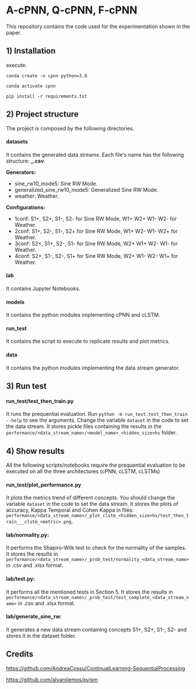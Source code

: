 # A-cPNN, Q-cPNN, F-cPNN
This repository contains the code used for the experimentation shown in the paper.

## 1) Installation
execute:

`conda create -n cpnn python=3.8`

`conda activate cpnn`

`pip install -r requirements.txt`

## 2) Project structure
The project is composed by the following directories.
#### datasets
It contains the generated data streams.
Each file's name has the following structure: **<generator>_<configuration>.csv**.

**Generators:**
* sine_rw10_mode5: Sine RW Mode.
* generalized_sine_rw10_mode5: Generalized Sine RW Mode.
* weather: Weather.

**Configurations:**
* 1conf: S1+, S2+, S1-, S2- for Sine RW Mode, W1+ W2+ W1- W2- for Weather.
* 2conf: S1+, S2-, S1-, S2+ for Sine RW Mode, W1+ W2- W1- W2+ for Weather.
* 3conf: S2+, S1+, S2-, S1- for Sine RW Mode, W2+ W1+ W2- W1- for Weather.
* 4conf: S2+, S1-, S2-, S1+ for Sine RW Mode, W2+ W1- W2- W1+ for Weather.


#### lab
It contains Jupyter Notebooks.
#### models
It contains the python modules implementing cPNN and cLSTM.
#### run_test
It contains the script to execute to replicate results and plot metrics.
#### data
It contains the python modules implementing the data stream generator.

## 3) Run test
#### run_test/test_then_train.py
It runs the prequential evaluation. Run `python -m run_test.test_then_train --help` to see the arguments.
Change the variable `dataset` in the code to set the data stream.
It stores pickle files containing the results in the `performance/<data_stream_name>/<model_name>_<hidden_size>hs` folder. 

## 4) Show results
All the following scripts/notebooks require the prequential evaluation to be executed on all the three architectures (cPNN, cLSTM, cLSTMs)
#### run_test/plot_performance.py
It plots the metrics trend of different concepts.
You should change the variable `dataset` in the code to set the data stream.
It stores the plots of accuracy, Kappa Temporal and Cohen Kappa in files: `performance/<data_stream_name>/_plot_clstm_<hidden_size>hs/test_then_train___clstm_<metric>.png`. 
#### lab/normality.py:
It performs the Shapiro-Wilk test to check for the normality of the samples.
It stores the results in `performance/<data_stream_name>/_prob_test/normality_<data_stream_name>` in .csv and .xlsx format.
#### lab/test.py:
It performs all the mentioned tests in Section 5.
It stores the results in `performance/<data_stream_name>/_prob_test/test_complete_<data_stream_name>` in .csv and .xlsx format.
#### lab/generate_sine_rw:
It generates a new data stream containing concepts S1+, S2+, S1-, S2- and stores it in the dataset folder.

## Credits
https://github.com/AndreaCossu/ContinualLearning-SequentialProcessing

https://github.com/alvarolemos/pyism

